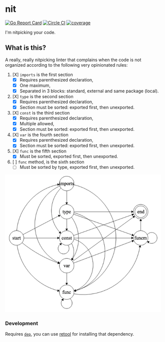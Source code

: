 # nit

[![Go Report Card](https://goreportcard.com/badge/github.com/MarioCarrion/nit)](https://goreportcard.com/report/github.com/MarioCarrion/nit)
[![Circle CI](https://circleci.com/gh/MarioCarrion/nit.svg?style=svg)](https://circleci.com/gh/MarioCarrion/nit)
[![coverage](https://gocover.io/_badge/github.com/MarioCarrion/nit?0 "coverage")](http://gocover.io/github.com/MarioCarrion/nit)

I'm nitpicking your code.

## What is this?

A really, really nitpicking linter that complains when the code is not organized according to the following very opinionated rules:

1. [X] `imports` is the first section
   - [X] Requires parenthesized declaration,
   - [X] One maximum,
   - [X] Separated in 3 blocks: standard, external and same package (local).
1. [X] `type` is the second section
   - [X] Requires parenthesized declaration,
   - [X] Section must be sorted: exported first, then unexported.
1. [X] `const` is the third section
   - [X] Requires parenthesized declaration,
   - [X] Multiple allowed,
   - [X] Section must be sorted: exported first, then unexported.
1. [X] `var` is the fourth section
   - [X] Requires parenthesized declaration,
   - [X] Section must be sorted: exported first, then unexported.
1. [X] `func` is the fifth section
   - [X] Must be sorted, exported first, then unexported.
1. [ ] `func` method, is the sixth section
   - [ ] Must be sorted by type, exported first, then unexported.

![code](code.png "code organization in file")

### Development

Requires [`dep`](https://github.com/golang/dep), you can use [retool](https://github.com/twitchtv/retool) for installing that dependency.

